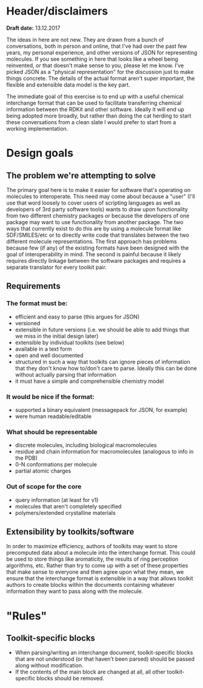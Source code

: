 # Header/disclaimers
**Draft date:** 13.12.2017

The ideas in here are not new. They are drawn from a bunch of conversations, both in person and online, that I've had over the past few years, my personal experience, and other versions of JSON for representing molecules. If you see something in here that looks like a wheel being reinvented, or that doesn't make sense to you, please let me know. I've picked JSON as a "physical representation" for the discussion just to make things concrete. The details of the actual format aren't super important, the flexible and extensible data model is the key part.

The immediate goal of this exercise is to end up with a useful chemical interchange format that can be used to facilitate transferring chemical information between the RDKit and other software. Ideally it will end up being adopted more broadly, but rather than doing the cat herding to start these conversations from a clean slate I would prefer to start from a working implementation.

# Design goals

## The problem we're attempting to solve

The primary goal here is to make it easier for software that's operating on molecules to interoperate. This need may come about because a "user" (I'll use that word loosely to cover users of scripting languages as well as developers of 3rd party software tools) wants to draw upon functionality from two different chemistry packages or because the developers of one package may want to use functionality from another package. The two ways that currently exist to do this are by using a molecule format like SDF/SMILES/etc or to directly write code that translates between the two different molecule representations. The first approach has problems because few (if any) of the existing formats have been designed with the goal of interoperability in mind. The second is painful because it likely requires directly linkage between the software packages and requires a separate translator for every toolkit pair.

## Requirements

### The format must be:
- efficient and easy to parse (this argues for JSON)
- versioned
- extensible in future versions (i.e. we should be able to add things that we miss in the initial design later)
- extensible by individual toolkits (see below)
- available in a text form
- open and well documented
- structured in such a way that toolkits can ignore pieces of information that they don't know how to/don't care to parse. Ideally this can be done without actually parsing that information
- it must have a simple and comprehensible chemistry model

### It would be nice if the format:
- supported a binary equivalent (messagepack for JSON, for example)
- were human readable/editable

### What should be representable
- discrete molecules, including biological macromolecules
- residue and chain information for macromolecules (analogous to info in the PDB)
- 0-N conformations per molecule
- partial atomic charges

### Out of scope for the core
- query information (at least for v1)
- molecules that aren't completely specified
- polymers/extended crystalline materials

## Extensibility by toolkits/software
In order to maximize efficiency, authors of toolkits may want to store precomputed data about a molecule into the interchange format. This could be used to store things like aromaticity, the results of ring perception algorithms, etc. Rather than try to come up with a set of these properties that make sense to everyone and then agree upon what they mean, we ensure that the interchange format is extensible in a way that allows toolkit authors to create blocks within the documents containing whatever information they want to pass along with the molecule.

# "Rules"
## Toolkit-specific blocks
- When parsing/writing an interchange document, toolkit-specific blocks that are not understood (or that haven't been parsed) should be passed along without modification.
- If the contents of the main block are changed at all, all other toolkit-specific blocks should be removed.
